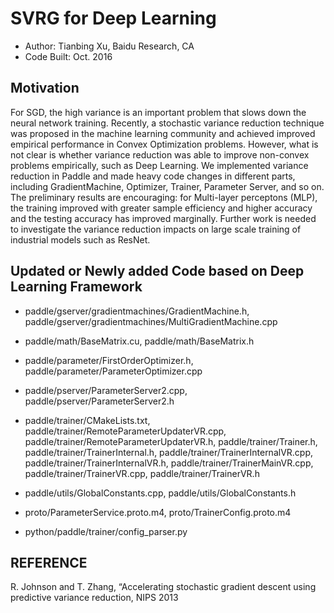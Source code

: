 # SVRG for Deep Learning
* Author: Tianbing Xu, Baidu Research, CA
* Code Built: Oct. 2016
## Motivation
For SGD, the high variance is an important problem that slows down the
neural network training. Recently, a stochastic variance reduction technique
was proposed in the machine learning community and achieved improved empirical performance 
in Convex Optimization problems. However, what is not clear is
whether variance reduction was able to improve non-convex problems empirically, 
such as Deep Learning. We implemented variance reduction in Paddle and
made heavy code changes in different parts, including GradientMachine, Optimizer, 
Trainer, Parameter Server, and so on. The preliminary results are encouraging:
for Multi-layer perceptons (MLP), the training improved with greater sample efficiency 
and higher accuracy and the testing accuracy has improved marginally. Further work is needed to investigate 
the variance reduction impacts on large scale training of industrial models such as ResNet.

## Updated or Newly added Code based on Deep Learning Framework
* paddle/gserver/gradientmachines/GradientMachine.h, paddle/gserver/gradientmachines/MultiGradientMachine.cpp

* paddle/math/BaseMatrix.cu, paddle/math/BaseMatrix.h

* paddle/parameter/FirstOrderOptimizer.h, paddle/parameter/ParameterOptimizer.cpp

* paddle/pserver/ParameterServer2.cpp, paddle/pserver/ParameterServer2.h

* paddle/trainer/CMakeLists.txt, paddle/trainer/RemoteParameterUpdaterVR.cpp, paddle/trainer/RemoteParameterUpdaterVR.h, 
paddle/trainer/Trainer.h, paddle/trainer/TrainerInternal.h, paddle/trainer/TrainerInternalVR.cpp,
paddle/trainer/TrainerInternalVR.h, paddle/trainer/TrainerMainVR.cpp, paddle/trainer/TrainerVR.cpp, paddle/trainer/TrainerVR.h

* paddle/utils/GlobalConstants.cpp, paddle/utils/GlobalConstants.h

* proto/ParameterService.proto.m4, proto/TrainerConfig.proto.m4

* python/paddle/trainer/config_parser.py


## REFERENCE
R. Johnson and T. Zhang, “Accelerating stochastic gradient descent using predictive variance reduction, NIPS 2013
